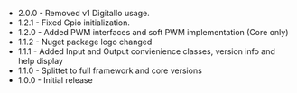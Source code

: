 
* 2.0.0 - Removed v1 DigitalIo usage.
* 1.2.1 - Fixed Gpio initialization.
* 1.2.0 - Added PWM interfaces and soft PWM implementation (Core only)
* 1.1.2 - Nuget package logo changed
* 1.1.1 - Added Input and Output convienience classes, version info and help display
* 1.1.0 - Splittet to full framework and core versions
* 1.0.0 - Initial release
